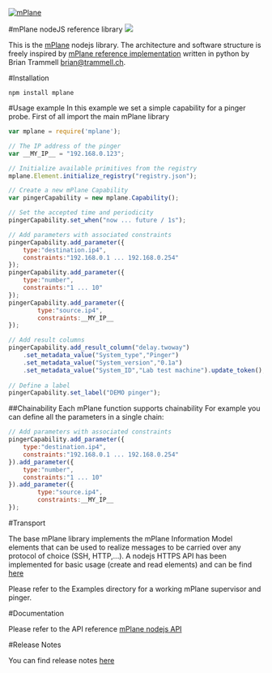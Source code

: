 [![mPlane](http://www.ict-mplane.eu/sites/default/files//public/mplane_final_256x_0.png)](http://www.ict-mplane.eu/)

#mPlane nodeJS reference library 
[![](https://travis-ci.org/finvernizzi/mplane.svg)](https://travis-ci.org/finvernizzi/mplane)


This is the [mPlane](http://www.ict-mplane.eu/) nodejs library. 
The architecture and software structure is freely inspired by [mPlane reference implementation](http://fp7mplane.github.io/protocol-ri/) written in python by Brian Trammell <brian@trammell.ch>.


#Installation

`npm install mplane`

#Usage example
In this example we set a simple capability for a pinger probe. First of all import the main mPlane library

```javascript
var mplane = require('mplane');

// The IP address of the pinger
var __MY_IP__ = "192.168.0.123";

// Initialize available primitives from the registry
mplane.Element.initialize_registry("registry.json");

// Create a new mPlane Capability
var pingerCapability = new mplane.Capability();

// Set the accepted time and periodicity
pingerCapability.set_when("now ... future / 1s");

// Add parameters with associated constraints
pingerCapability.add_parameter({
    type:"destination.ip4",
    constraints:"192.168.0.1 ... 192.168.0.254"
});
pingerCapability.add_parameter({
    type:"number",
    constraints:"1 ... 10"
});
pingerCapability.add_parameter({
        type:"source.ip4",
        constraints:__MY_IP__
});

// Add result columns
pingerCapability.add_result_column("delay.twoway")
    .set_metadata_value("System_type","Pinger")
    .set_metadata_value("System_version","0.1a")
    .set_metadata_value("System_ID","Lab test machine").update_token();
    
// Define a label
pingerCapability.set_label("DEMO pinger");
```

##Chainability
Each mPlane function supports chainability
For example you can define all the parameters in a single chain:
 
```javascript
// Add parameters with associated constraints
pingerCapability.add_parameter({
    type:"destination.ip4",
    constraints:"192.168.0.1 ... 192.168.0.254"
}).add_parameter({
    type:"number",
    constraints:"1 ... 10"
}).add_parameter({
        type:"source.ip4",
        constraints:__MY_IP__
});
```


#Transport

The base mPlane library implements the mPlane Information Model elements that can be used to realize messages to be carried over any protocol of choice (SSH, HTTP,...).
A nodejs HTTPS API has been implemented for basic usage (create and read elements) and can be find [here](https://github.com/finvernizzi/mplane_http_transport.git)

Please refer to the Examples directory for a working mPlane supervisor and pinger.

#Documentation

Please refer to the API reference [mPlane nodejs API](http://finvernizzi.github.io/mplane/)

#Release Notes

You can find release notes [here](https://github.com/finvernizzi/mplane/blob/workInProgress/release_notes.md)